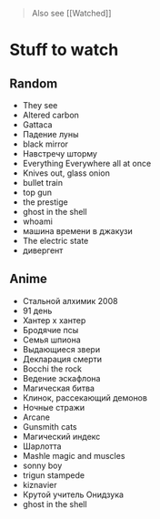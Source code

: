 
> Also see [[Watched]]

# Stuff to watch 

## Random 
+ They see
+ Altered carbon
+ Gattaca
+ Падение луны
+ black mirror
+ Навстречу шторму
+ Everything Everywhere all at once
+ Knives out, glass onion
+ bullet train
+ top gun 
+ the prestige
+ ghost in the shell
+ whoami
+ машина времени в джакузи
+ The electric state
+ дивергент

## Anime
+ Стальной алхимик 2008
+ 91 день
+ Хантер x хантер
+ Бродячие псы
+ Семья шпиона
+ Выдающиеся звери
+ Декларация смерти
+ Bocchi the rock
+ Ведение эскафлона
+ Магическая битва
+ Клинок, рассекающий демонов
+ Ночные стражи
+ Arcane
+ Gunsmith cats
+ Магический индекс
+ Шарлотта
+ Mashle magic and muscles
+ sonny boy
+ trigun stampede
+ kiznavier
+ Крутой учитель Онидзука
+ ghost in the shell
